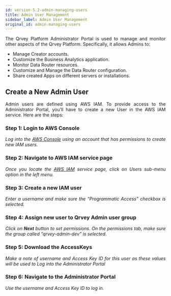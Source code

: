 ```yaml
---
id: version-5.2-admin-managing-users
title: Admin User Management
sidebar_label: Admin User Management
original_id: admin-managing-users
---
```


<div style="text-align: justify">

The Qrvey Platform Administrator Portal is used to manage and monitor other aspects of the Qrvey Platform. Specifically, it allows Admins to:

*   Manage Creator accounts.
*   Customize the Business Analytics application.
*   Monitor Data Router resources.
*   Customize and Manage the Data Router configuration.
*   Share created Apps on different servers or installations.

## Create a New Admin User

Admin users are defined using AWS IAM. To provide access to the Administrator Portal, you’ll have to create a new User in the AWS IAM service. Here are the steps:

### Step 1: Login to AWS Console

_Log into the [AWS Console](https://aws.amazon.com/) using an account that has permissions to create new IAM users._

### Step 2: Navigate to AWS IAM service page

_Once you locate the [AWS IAM](https://console.aws.amazon.com/iam/home?#/home) service page, click on Users sub-menu option in the left menu._

### Step 3: Create a new IAM user

_Enter a username and make sure the “Programmatic Access” checkbox is selected._

### Step 4: Assign new user to Qrvey Admin user group

_Click on **Next** button to set permissions. On the permissions tab, make sure the group called “qrvey-admin-dev” is selected_.

### Step 5: Download the AccessKeys

_Make a note of username and Access Key ID for this user as these values will be used to Log into the Administrator Portal_

### Step 6: Navigate to the Administrator Portal

_Use the username and Access Key ID to log in._
